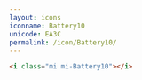 ```yaml
---
layout: icons
iconname: Battery10
unicode: EA3C
permalink: /icon/Battery10/
---
```


``` html
<i class="mi mi-Battery10"></i>
```
